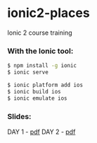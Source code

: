 # ionic2-places

Ionic 2 course training

### With the Ionic tool:

```bash
$ npm install -g ionic
$ ionic serve
```

```bash
$ ionic platform add ios
$ ionic build ios
$ ionic emulate ios
```

### Slides:

DAY 1 - [pdf](slides/ionic-day-1.pdf)
DAY 2 - [pdf](slides/ionic-day-2.pdf)
